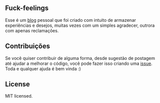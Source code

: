 ## Fuck-feelings

Esse é um [blog](http://morrer.com.br) pessoal que foi criado com intuito de armazenar experiências e desejos, muitas vezes com um simples agradecer, outrora com apenas reclamações.


## Contribuições
Se você quiser contribuir de alguma forma, desde sugestão de postagem até ajudar a melhorar o código, você pode fazer isso criando uma [issue](https://github.com/ftonato/fuck-feelings/issues/new).
Toda e qualquer ajuda é bem vinda :)

## License
MIT licensed.
